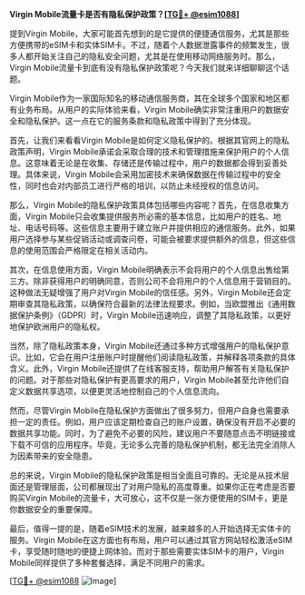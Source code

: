 **Virgin Mobile流量卡是否有隐私保护政策？[[TG💪+ @esim1088](https://t.me/s/esim1088)]**

提到Virgin Mobile，大家可能首先想到的是它提供的便捷通信服务，尤其是那些方便携带的eSIM卡和实体SIM卡。不过，随着个人数据泄露事件的频繁发生，很多人都开始关注自己的隐私安全问题，尤其是在使用移动网络服务时。那么，Virgin Mobile流量卡到底有没有隐私保护政策呢？今天我们就来详细聊聊这个话题。

Virgin Mobile作为一家国际知名的移动通信服务商，其在全球多个国家和地区都有业务布局。从用户的实际体验来看，Virgin Mobile确实非常注重用户的数据安全和隐私保护。这一点在它的服务条款和隐私政策中得到了充分体现。

首先，让我们来看看Virgin Mobile是如何定义隐私保护的。根据其官网上的隐私政策声明，Virgin Mobile承诺会采取合理的技术和管理措施来保护用户的个人信息。这意味着无论是在收集、存储还是传输过程中，用户的数据都会得到妥善处理。具体来说，Virgin Mobile会采用加密技术来确保数据在传输过程中的安全性，同时也会对内部员工进行严格的培训，以防止未经授权的信息访问。

那么，Virgin Mobile的隐私保护政策具体包括哪些内容呢？首先，在信息收集方面，Virgin Mobile只会收集提供服务所必需的基本信息，比如用户的姓名、地址、电话号码等。这些信息主要用于建立账户并提供相应的通信服务。此外，如果用户选择参与某些促销活动或调查问卷，可能会被要求提供额外的信息，但这些信息的使用范围会严格限定在相关活动内。

其次，在信息使用方面，Virgin Mobile明确表示不会将用户的个人信息出售给第三方。除非获得用户的明确同意，否则公司不会将用户的个人信息用于营销目的。这种做法无疑增强了用户对Virgin Mobile的信任感。另外，Virgin Mobile还会定期审查其隐私政策，以确保符合最新的法律法规要求。例如，当欧盟推出《通用数据保护条例》（GDPR）时，Virgin Mobile迅速响应，调整了其隐私政策，以更好地保护欧洲用户的隐私权。

当然，除了隐私政策本身，Virgin Mobile还通过多种方式增强用户的隐私保护意识。比如，它会在用户注册账户时提醒他们阅读隐私政策，并解释各项条款的具体含义。此外，Virgin Mobile还提供了在线客服支持，帮助用户解答有关隐私保护的问题。对于那些对隐私保护有更高要求的用户，Virgin Mobile甚至允许他们自定义数据共享选项，以便更灵活地控制自己的个人信息流向。

然而，尽管Virgin Mobile在隐私保护方面做出了很多努力，但用户自身也需要承担一定的责任。例如，用户应该定期检查自己的账户设置，确保没有开启不必要的数据共享功能。同时，为了避免不必要的风险，建议用户不要随意点击不明链接或下载不可信的应用程序。毕竟，无论多么完善的隐私保护机制，都无法完全消除人为因素带来的安全隐患。

总的来说，Virgin Mobile的隐私保护政策是相当全面且可靠的。无论是从技术层面还是管理层面，公司都展现出了对用户隐私的高度尊重。如果你正在考虑是否要购买Virgin Mobile的流量卡，大可放心，这不仅是一张方便使用的SIM卡，更是你数据安全的重要保障。

最后，值得一提的是，随着eSIM技术的发展，越来越多的人开始选择无实体卡的服务。Virgin Mobile在这方面也有布局，用户可以通过其官方网站轻松激活eSIM卡，享受随时随地的便捷上网体验。而对于那些需要实体SIM卡的用户，Virgin Mobile同样提供了多种套餐选择，满足不同用户的需求。

[[TG💪+ @esim1088](https://t.me/s/esim1088) ![Image](https://i.postimg.cc/4NQfJmqS/Snipaste-2025-05-13-00-14-12.png)]